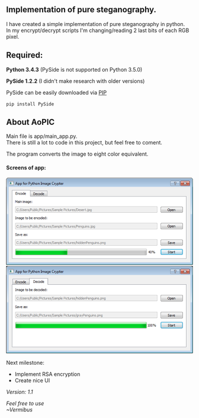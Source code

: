  Implementation of pure steganography. 
---

I have created a simple implementation of pure steganography in python.  
In my encrypt/decrypt scripts I'm changing/reading 2 last bits of each RGB pixel. 

Required: 
---
**Python 3.4.3** (PySide is not supported on Python 3.5.0)

**PySide 1.2.2** (I didn't make research with older versions) 

PySide can be easily downloaded via [PIP](https://pypi.python.org/pypi/pip)
``` 
pip install PySide
```

About AoPIC
---

Main file is app/main_app.py.  
There is still a lot to code in this project, but feel free to coment.  
  
The program converts the image to eight color equivalent. 

#### Screens of app:  

![Alt text](/readmeSRC/encode.png?raw=true)
![Alt text](/readmeSRC/decode.png?raw=true)

Next milestone:
* Implement RSA encryption
* Create nice UI 

_Version:_
_1.1_


 *Feel free to use*  
 *~Vermibus*
